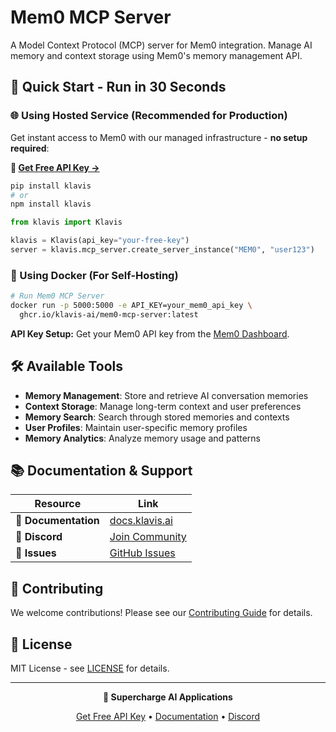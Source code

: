# Mem0 MCP Server

A Model Context Protocol (MCP) server for Mem0 integration. Manage AI memory and context storage using Mem0's memory management API.

## 🚀 Quick Start - Run in 30 Seconds

### 🌐 Using Hosted Service (Recommended for Production)

Get instant access to Mem0 with our managed infrastructure - **no setup required**:

**🔗 [Get Free API Key →](https://www.klavis.ai/home/api-keys)**

```bash
pip install klavis
# or
npm install klavis
```

```python
from klavis import Klavis

klavis = Klavis(api_key="your-free-key")
server = klavis.mcp_server.create_server_instance("MEM0", "user123")
```

### 🐳 Using Docker (For Self-Hosting)

```bash
# Run Mem0 MCP Server
docker run -p 5000:5000 -e API_KEY=your_mem0_api_key \
  ghcr.io/klavis-ai/mem0-mcp-server:latest
```

**API Key Setup:** Get your Mem0 API key from the [Mem0 Dashboard](https://app.mem0.ai/).

## 🛠️ Available Tools

- **Memory Management**: Store and retrieve AI conversation memories
- **Context Storage**: Manage long-term context and user preferences
- **Memory Search**: Search through stored memories and contexts
- **User Profiles**: Maintain user-specific memory profiles
- **Memory Analytics**: Analyze memory usage and patterns

## 📚 Documentation & Support

| Resource | Link |
|----------|------|
| **📖 Documentation** | [docs.klavis.ai](https://docs.klavis.ai) |
| **💬 Discord** | [Join Community](https://discord.gg/p7TuTEcssn) |
| **🐛 Issues** | [GitHub Issues](https://github.com/klavis-ai/klavis/issues) |

## 🤝 Contributing

We welcome contributions! Please see our [Contributing Guide](../../CONTRIBUTING.md) for details.

## 📜 License

MIT License - see [LICENSE](../../LICENSE) for details.

---

<div align="center">
  <p><strong>🚀 Supercharge AI Applications </strong></p>
  <p>
    <a href="https://www.klavis.ai">Get Free API Key</a> •
    <a href="https://docs.klavis.ai">Documentation</a> •
    <a href="https://discord.gg/p7TuTEcssn">Discord</a>
  </p>
</div>